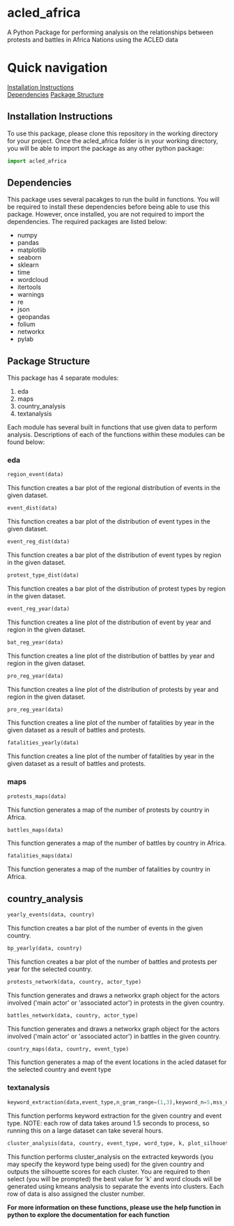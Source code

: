 # acled_africa
A Python Package for performing analysis on the relationships between protests and battles in Africa Nations using the ACLED data

# Quick navigation
[Installation Instructions](#installation-instructions)  
[Dependencies](#dependencies) 
[Package Structure](#package-structure)

## Installation Instructions

To use this package, please clone this repository in the working directory for your project. Once the acled_africa folder is in your working directory, you will be able to import the package as any other python package:

```python
import acled_africa
```

## Dependencies

This package uses several pacakges to run the build in functions. You will be required to install these dependencies before being able to use this package. However, once installed, you are not required to import the dependencies. The required packages are listed below:

* numpy
* pandas
* matplotlib
* seaborn
* sklearn
* time
* wordcloud
* itertools
* warnings
* re
* json
* geopandas
* folium
* networkx
* pylab

## Package Structure

This package has 4 separate modules:

1. eda
2. maps
3. country_analysis
4. textanalysis

Each module has several built in functions that use given data to perform analysis. Descriptions of each of the functions within these modules can be found below:

### eda

```python
region_event(data)
```
This function creates a bar plot of the regional distribution of events in the given dataset.


```python
event_dist(data)
```
This function creates a bar plot of the distribution of event types in the given dataset.


```python
event_reg_dist(data)
```
This function creates a bar plot of the distribution of event types by region in the given dataset.


```python
protest_type_dist(data)
```
This function creates a bar plot of the distribution of protest types by region in the given dataset.


```python
event_reg_year(data)
```
This function creates a line plot of the distribution of event by year and region in the given dataset.


```python
bat_reg_year(data)
```
This function creates a line plot of the distribution of battles by year and region in the given dataset.


```python
pro_reg_year(data)
```
This function creates a line plot of the distribution of protests by year and region in the given dataset.


```python
pro_reg_year(data)
```
This function creates a line plot of the number of fatalities by year in the given dataset as a result of battles and protests.


```python
fatalities_yearly(data)
```
This function creates a line plot of the number of fatalities by year in the given dataset as a result of battles and protests.


### maps

```python
protests_maps(data)
```
This function generates a map of the number of protests by country in Africa.


```python
battles_maps(data)
```
This function generates a map of the number of battles by country in Africa.


```python
fatalities_maps(data)
```
This function generates a map of the number of fatalities by country in Africa.


## country_analysis

```python
yearly_events(data, country)
```
This function creates a bar plot of the number of events in the given country.


```python
bp_yearly(data, country)
```
This function creates a bar plot of the number of battles and protests per year for the selected country.


```python
protests_network(data, country, actor_type)
```
This function generates and draws a networkx graph object for the actors involved ('main actor' or 'associated actor') in protests in the given country.


```python
battles_network(data, country, actor_type)
```
This function generates and draws a networkx graph object for the actors involved ('main actor' or 'associated actor') in battles in the given country.


```python
country_maps(data, country, event_type)
```
This function generates a map of the event locations in the acled dataset for the selected country and event type


### textanalysis

```python
keyword_extraction(data,event_type,n_gram_range=(1,3),keyword_n=5,mss_n=5,mss_nr=10,mmr_n=5,mmr_diversity=0.7)
```
This function performs keyword extraction for the given country and event type. NOTE: each row of data takes around 1.5 seconds to process, so running this on a large dataset can take several hours. 


```python
cluster_analysis(data, country, event_type, word_type, k, plot_silhouette=True, word_cloud=True, save=True)
```
This function performs cluster_analysis on the extracted keywords (you may specify the keyword type being used) for the given country and outputs the silhouette scores for each cluster. You are required to then select (you will be prompted) the best value for 'k' and word clouds will be generated using kmeans analysis to separate the events into clusters. Each row of data is also assigned the cluster number. 

**For more information on these functions, please use the help function in python to explore the documentation for each function**






